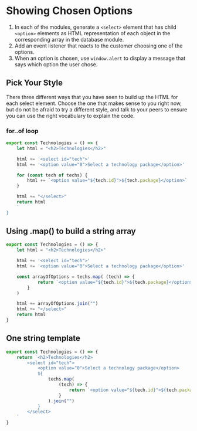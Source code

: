 # Showing Chosen Options

1. In each of the modules, generate a `<select>` element that has child `<option>` elements as HTML representation of each object in the corresponding array in the database module.
1. Add an event listener that reacts to the customer choosing one of the options.
1. When an option is chosen, use `window.alert` to display a message that says which option the user chose.

## Pick Your Style

There three different ways that you have seen to build up the HTML for each select element. Choose the one that makes sense to you right now, but do not be afraid to try a different style, and talk to your peers to ensure you can use the right vocabulary to explain the code.

### for..of loop

```js
export const Technologies = () => {
    let html = "<h2>Technologies</h2>"

    html += '<select id="tech">'
    html += '<option value="0">Select a technology package</option>'

    for (const tech of techs) {
        html += `<option value="${tech.id}">${tech.package}</option>`
    }

    html += "</select>"
    return html
    `
}
```

## Using .map() to build a string array

```js
export const Technologies = () => {
    let html = "<h2>Technologies</h2>"

    html += '<select id="tech">'
    html += '<option value="0">Select a technology package</option>'

    const arrayOfOptions = techs.map( (tech) => {
            return `<option value="${tech.id}">${tech.package}</option>`
        }
    )

    html += arrayOfOptions.join("")
    html += "</select>"
    return html
}
```

## One string template

```js
export const Technologies = () => {
    return `<h2>Technologies</h2>
        <select id="tech">
            <option value="0">Select a technology package</option>
            ${
                techs.map(
                    (tech) => {
                        return `<option value="${tech.id}">${tech.package}</option>`
                    }
                ).join("")
            }
        </select>
    `
}
```